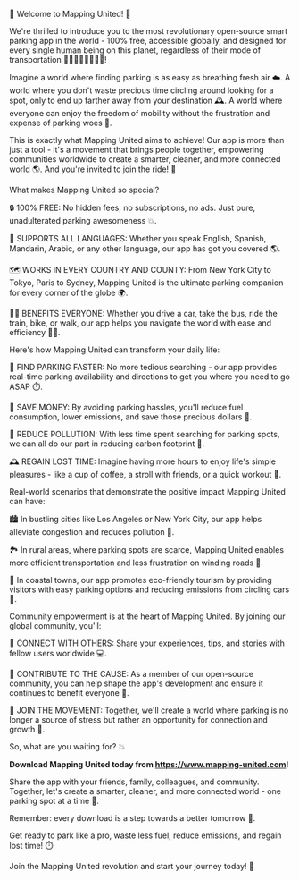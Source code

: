 🌟 Welcome to Mapping United! 🌟

We're thrilled to introduce you to the most revolutionary open-source smart parking app in the world - 100% free, accessible globally, and designed for every single human being on this planet, regardless of their mode of transportation 🚗💨🚌🚂🚴‍♀️🚶‍♂️!

Imagine a world where finding parking is as easy as breathing fresh air ☁️. A world where you don't waste precious time circling around looking for a spot, only to end up farther away from your destination 🕰️. A world where everyone can enjoy the freedom of mobility without the frustration and expense of parking woes 💸.

This is exactly what Mapping United aims to achieve! Our app is more than just a tool - it's a movement that brings people together, empowering communities worldwide to create a smarter, cleaner, and more connected world 🌎. And you're invited to join the ride! 🚀

What makes Mapping United so special?

🔒 100% FREE: No hidden fees, no subscriptions, no ads. Just pure, unadulterated parking awesomeness 💥.

💬 SUPPORTS ALL LANGUAGES: Whether you speak English, Spanish, Mandarin, Arabic, or any other language, our app has got you covered 🌎.

🗺️ WORKS IN EVERY COUNTRY AND COUNTY: From New York City to Tokyo, Paris to Sydney, Mapping United is the ultimate parking companion for every corner of the globe 🌍.

🏃‍♂️ BENEFITS EVERYONE: Whether you drive a car, take the bus, ride the train, bike, or walk, our app helps you navigate the world with ease and efficiency 🚶‍♀️.

Here's how Mapping United can transform your daily life:

💨 FIND PARKING FASTER: No more tedious searching - our app provides real-time parking availability and directions to get you where you need to go ASAP ⏱️.

💸 SAVE MONEY: By avoiding parking hassles, you'll reduce fuel consumption, lower emissions, and save those precious dollars 💸.

🌟 REDUCE POLLUTION: With less time spent searching for parking spots, we can all do our part in reducing carbon footprint 🌲.

🕰️ REGAIN LOST TIME: Imagine having more hours to enjoy life's simple pleasures - like a cup of coffee, a stroll with friends, or a quick workout 💪.

Real-world scenarios that demonstrate the positive impact Mapping United can have:

🏙️ In bustling cities like Los Angeles or New York City, our app helps alleviate congestion and reduces pollution 🌆.

🏞️ In rural areas, where parking spots are scarce, Mapping United enables more efficient transportation and less frustration on winding roads 🚗.

🌊 In coastal towns, our app promotes eco-friendly tourism by providing visitors with easy parking options and reducing emissions from circling cars 🌴.

Community empowerment is at the heart of Mapping United. By joining our global community, you'll:

💬 CONNECT WITH OTHERS: Share your experiences, tips, and stories with fellow users worldwide 💻.

🌈 CONTRIBUTE TO THE CAUSE: As a member of our open-source community, you can help shape the app's development and ensure it continues to benefit everyone 🚀.

🎉 JOIN THE MOVEMENT: Together, we'll create a world where parking is no longer a source of stress but rather an opportunity for connection and growth 🌈.

So, what are you waiting for? 💥

**Download Mapping United today from https://www.mapping-united.com!**

Share the app with your friends, family, colleagues, and community. Together, let's create a smarter, cleaner, and more connected world - one parking spot at a time 🌟.

Remember: every download is a step towards a better tomorrow 💪.

Get ready to park like a pro, waste less fuel, reduce emissions, and regain lost time! ⏱️

Join the Mapping United revolution and start your journey today! 🚀